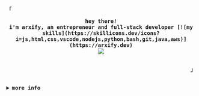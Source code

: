 <div align="justify">

<!-- Profile -->
<p align="left"><strong><samp>「</samp></strong></p>
  <p align="center">
    <samp>
      <b>
        hey there!
      <br>
        i'm arxify, an entrepreneur and full-stack developer
        [![my skills](https://skillicons.dev/icons?i=js,html,css,vscode,nodejs,python,bash,git,java,aws)](https://arxify.dev)
      </b>
      <br>
        <image src="https://readme-typing-svg.herokuapp.com?font=Iosevka&size=16&color=6791c9&center=true&width=410&height=45&lines=i+love+coding+and+learning+new+things.">
      <br>
      <br>
      <!-- <b><a href="https://byteworks.lol" target="_blank">
        ByteWorks
      </a></b> -->
    </samp>
  </p>
<p align="right"><strong><samp>」</samp></strong></p>

<br>

<details>
<summary><samp><b>more info</b></samp></summary>

<h2></h2><br>

<!-- Contact Me -->
<p align="center">
  <samp>
    [<a href="https://twitter.com/DevArxify">twitter</a>]
    [<a href="https://instagram.com/arxify">instagram</a>]
    [<a href="mailto:arxify@byteworks.lol">email</a>]
    [<a href="https://discord.com/users/975954277791047752">discord</a>]
    [<a href="https://t.me/arxify">telegram</a>]
  </samp>
</p>

<h2></h2><br>

<!-- Profile Views Badge -->
<p align="center">
  <samp>
  <a href="#--------">
    <img src="https://komarev.com/ghpvc/?username=devarxify&label=Profile+Views&color=grey" alt="profile views" /> 
  </a>
  </samp>
</p>
  
<!-- Discord Status -->
<div align="center">
  <table>
    <tr>
       <td><a href="#"><img height="250px" align="center" alt="Discord" src="https://lanyard.cnrad.dev/api/975954277791047752"</a></td>
    </tr>
  </table>
</div>

<!-- Github Trophy -->
<div align="center">
  <table>
    <tr>
      <td><a href="#--------"><img align="center" alt="GitHub Trophy" src="https://github-trophies.vercel.app/?username=devarxify&rank=SECRET,SSS,SS,S,AAA,AA,A&row=2&column=3&margin-w=15&margin-h=15&no-frame=true&theme=nord"></a></td>
    </tr>
  </table>
</div>

<!-- Github Stats -->
<div align="center">
  <table>
    <tr>
      <td><a href="#--------"><img height="137px" align="center" alt="GitHub Stats" src="https://github-readme-stats.vercel.app/api?username=devarxify&count_private=true&show_icons=true&include_all_commits=true&line_height=21&hide_border=true&theme=nord"/></a></td>
      <td><a href="#--------"><img height="137px" align="center" alt="Top Language" src="https://github-readme-stats.vercel.app/api/top-langs/?username=devarxify&layout=compact&line_height=21&hide_border=true&theme=nord"/></a></td>
    </tr>
  </table>
</div>

</details>
</div>
